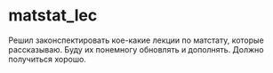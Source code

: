# matstat_lec

Решил законспектировать кое-какие лекции по матстату, которые рассказываю. Буду их понемногу обновлять и дополнять. Должно получиться хорошо.
